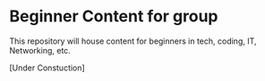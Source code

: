 # Beginner Content for group

This repository will house content for beginners in tech, coding, IT, Networking, etc.

[Under Constuction]
